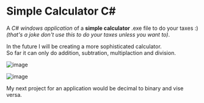 # Simple Calculator C#
A *C# windows application* of a **simple calculator** .exe file to do your taxes :)  
*(that's a joke don't use this to do your taxes unless you want to)*.  
  
In the future I will be creating a more sophisticated calculator.\
So far it can only do addition, subtration, multiplaction and division. 

![image](https://user-images.githubusercontent.com/74930417/111020650-22a81400-838d-11eb-8d62-af12a1058ef6.png)

![image](https://user-images.githubusercontent.com/74930417/111020656-2b004f00-838d-11eb-91c8-72f2e3daa892.png)

My next project for an application would be decimal to binary and vise versa.

